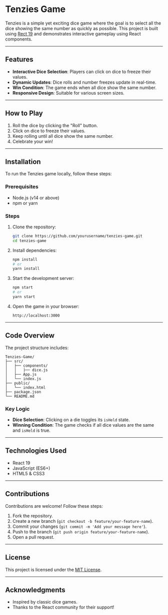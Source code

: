 

# Tenzies Game

Tenzies is a simple yet exciting dice game where the goal is to select all the dice showing the same number as quickly as possible. This project is built using [Rect 19](https://github.com/facebook/react) and demonstrates interactive gameplay using React components.

---

## Features
- **Interactive Dice Selection**: Players can click on dice to freeze their values.
- **Dynamic Updates**: Dice rolls and number freezes update in real-time.
- **Win Condition**: The game ends when all dice show the same number.
- **Responsive Design**: Suitable for various screen sizes.

---

## How to Play
1. Roll the dice by clicking the "Roll" button.
2. Click on dice to freeze their values.
3. Keep rolling until all dice show the same number.
4. Celebrate your win!

---

## Installation
To run the Tenzies game locally, follow these steps:

### Prerequisites
- Node.js (v14 or above)
- npm or yarn

### Steps
1. Clone the repository:
   ```bash
   git clone https://github.com/yourusername/tenzies-game.git
   cd tenzies-game
   ```

2. Install dependencies:
   ```bash
   npm install
   # or
   yarn install
   ```

3. Start the development server:
   ```bash
   npm start
   # or
   yarn start
   ```

4. Open the game in your browser:
   ```
   http://localhost:3000
   ```

---

## Code Overview
The project structure includes:

```
Tenzies-Game/
├── src/
│   ├── components/
│   │   ├── dice.js 
│   ├── App.js    
│   └── index.js 
├── public/
│   └── index.html  
├── package.json 
└── README.md 
```

### Key Logic
- **Dice Selection**: Clicking on a die toggles its `isHeld` state.
- **Winning Condition**: The game checks if all dice values are the same and `isHeld` is true.

---

## Technologies Used
- React 19
- JavaScript (ES6+)
- HTML5 & CSS3

---

## Contributions
Contributions are welcome! Follow these steps:
1. Fork the repository.
2. Create a new branch (`git checkout -b feature/your-feature-name`).
3. Commit your changes (`git commit -m 'Add your message here'`).
4. Push to the branch (`git push origin feature/your-feature-name`).
5. Open a pull request.

---

## License
This project is licensed under the [MIT License](LICENSE).

---

## Acknowledgments
- Inspired by classic dice games.
- Thanks to the React community for their support!


